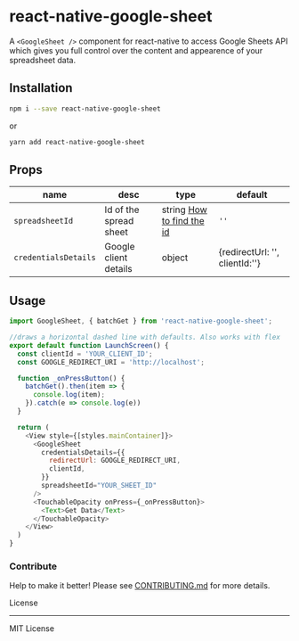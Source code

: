 # react-native-google-sheet

A `<GoogleSheet />` component for react-native to access Google Sheets API which gives you full control over the content and appearence of your spreadsheet data.

## Installation

```sh
npm i --save react-native-google-sheet
```

or

```sh
yarn add react-native-google-sheet
```

## Props

| name | desc | type | default
| --- | --- | --- | --- |
| `spreadsheetId` | Id of the spread sheet  | string [How to find the id](https://developers.google.com/sheets/api/guides/concepts) | `''`
| `credentialsDetails` | Google client details | object | {redirectUrl: '', clientId:''}

## Usage

```javascript
import GoogleSheet, { batchGet } from 'react-native-google-sheet';

//draws a horizontal dashed line with defaults. Also works with flex
export default function LaunchScreen() {
  const clientId = 'YOUR_CLIENT_ID';
  const GOOGLE_REDIRECT_URI = 'http://localhost';

  function _onPressButton() {
    batchGet().then(item => {
      console.log(item);
    }).catch(e => console.log(e))
  }

  return (
    <View style={[styles.mainContainer]}>
      <GoogleSheet
        credentialsDetails={{
          redirectUrl: GOOGLE_REDIRECT_URI,
          clientId,
        }}
        spreadsheetId="YOUR_SHEET_ID"
      />
      <TouchableOpacity onPress={_onPressButton}>
        <Text>Get Data</Text>
      </TouchableOpacity>
    </View>
  )
}
```

### Contribute

Help to make it better! Please see [CONTRIBUTING.md](https://github.com/subhendukundu/react-native-google-sheet/blob/master/CONTRIBUTING.md) for more details.

License

----
MIT License
